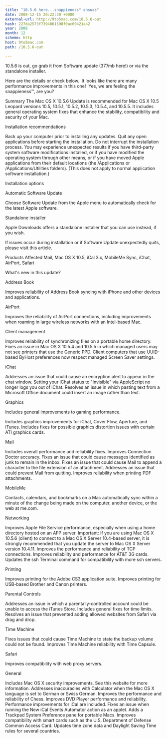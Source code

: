 ```yaml
---
title: "10.5.6 here...snappieness™ ensues"
date: 2008-12-15 20:22:30 +0000
external-url: http://9to5mac.com/10.5.6-out
hash: 227da2573f7394861598f0ac60421a42
year: 2008
month: 12
scheme: http
host: 9to5mac.com
path: /10.5.6-out

---
```



10.5.6 is out, go grab it from Software update (377mb here!) or via the standalone installer.

Here are the details or check below.  It looks like there are many performance improvements in this one!  Yes, we are feeling the snappieness™, are you?







Summary
The Mac OS X 10.5.6 Update is recommended for Mac OS X 10.5 Leopard versions 10.5, 10.5.1, 10.5.2, 10.5.3, 10.5.4, and 10.5.5. It includes general operating system fixes that enhance the stability, compatibility and security of your Mac.

Installation recommendations


Back up your computer prior to installing any updates.
Quit any open applications before starting the installation.
Do not interrupt the installation process.
You may experience unexpected results if you have third-party system software modifications installed, or if you have modified the operating system through other means, or if you have moved Apple applications from their default locations (the /Applications or /Applications/Utilities folders). (This does not apply to normal application software installation.)

Installation options

Automatic Software Update 

Choose Software Update from the Apple menu to automatically check for the latest Apple software.

Standalone installer 

Apple Downloads offers a standalone installer that you can use instead, if you wish.


If issues occur during installation or if Software Update unexpectedly quits, please visit this article.



Products Affected
Mail, Mac OS X 10.5, iCal 3.x, MobileMe Sync, iChat, AirPort, Safari



What's new in this update?



Address Book


Improves reliability of Address Book syncing with iPhone and other devices and applications.


AirPort


Improves the reliability of AirPort connections, including improvements when roaming in large wireless networks with an Intel-based Mac.


Client management


Improves reliability of synchronizing files on a portable home directory.
Fixes an issue in Mac OS X 10.5.4 and 10.5.5 in which managed users may not see printers that use the Generic PPD.
Client computers that use UUID-based ByHost preferences now respect managed Screen Saver settings.


iChat


Addresses an issue that could cause an encryption alert  to appear in the chat window.
Setting your iChat status to "invisible" via AppleScript no longer logs you out of iChat.
Resolves an issue in which pasting text from a Microsoft Office document could insert an image rather than text.


Graphics


Includes general improvements to gaming performance.
    
Includes graphics improvements for iChat, Cover Flow, Aperture, and iTunes.
Includes fixes for possible graphics distortion issues with certain ATI graphics cards.
    


Mail


Includes overall performance and reliability fixes.
Improves Connection Doctor accuracy.
Fixes an issue that could cause messages identified as junk to remain in the inbox.
Fixes an issue that could cause Mail to append a character to the file extension of an attachment.
Addresses an issue that could prevent Mail from quitting.
Improves reliability when printing PDF attachments.


MobileMe


Contacts, calendars, and bookmarks on a Mac automatically sync within a minute of the change being made on the computer, another device, or the web at me.com.


Networking


Improves Apple File Service performance, especially when using a home directory hosted on an AFP server. Important: If you are using Mac OS X 10.5.6 (client) to connect to a Mac OS X Server 10.4-based server, it is strongly recommended that you update the server to Mac OS X Server version 10.4.11.
Improves the performance and reliability of TCP connections.
Improves reliability and performance for AT&T 3G cards.
Updates the ssh Terminal command for compatibility with more ssh servers.


Printing


Improves printing for the Adobe CS3 application suite.
Improves printing for USB-based Brother and Canon printers.


Parental Controls


Addresses an issue in which a parentally-controlled account could be unable to access the iTunes Store.
Includes general fixes for time limits.
Resolves an issue that prevented adding allowed websites from Safari via drag and drop.


Time Machine


Fixes issues that could cause Time Machine to state the backup volume could not be found.
Improves Time Machine reliability with Time Capsule.


Safari


Improves compatibility with web proxy servers.
    
    


General


Includes Mac OS X security improvements. See this website for more information.
Addresses inaccuracies with  Calculator  when the Mac OS X language is set to German or Swiss German.
Improves the performance and reliability of  Chess.
Improves DVD Player performance and reliability.
Performance improvements for iCal are included.
Fixes an issue when running the New iCal Events Automator action as an applet.
Adds a Trackpad System Preference pane for portable Macs.
Improves compatibility with smart cards such as the U.S. Department of Defense Common Access Card.
Updates time zone data and Daylight Saving Time rules for several countries.



 

          

